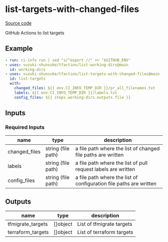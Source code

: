 # list-targets-with-changed-files

[Source code](https://github.com/suzuki-shunsuke/tfaction/tree/main/list-targets-with-changed-files)

GitHub Actions to list targets

## Example

```yaml
- run: ci-info run | sed "s/^export //" >> "$GITHUB_ENV"
- uses: suzuki-shunsuke/tfaction/list-working-dirs@main
  id: working-dirs
- uses: suzuki-shunsuke/tfaction/list-targets-with-changed-files@main
  id: list-targets
  with:
    changed_files: ${{ env.CI_INFO_TEMP_DIR }}/pr_all_filenames.txt
    labels: ${{ env.CI_INFO_TEMP_DIR }}/labels.txt
    config_files: ${{ steps.working-dirs.outputs.file }}
```

## Inputs

### Required Inputs

name | type | description
--- | --- | ---
changed_files | string (file path) | a file path where the list of changed file paths are written
labels | string (file path) | a file path where the list of pull request labels are written
config_files | string (file path) | a file path where the list of configuration file paths are written

## Outputs

name | type | description
--- | --- | ---
tfmigrate_targets | []object | List of tfmigrate targets
terraform_targets | []object | List of terraform targets
